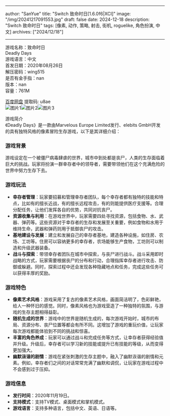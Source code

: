 
---
author: "SanYue"
title: "Switch 致命时日[1.6.0f6|XCI]"
image: "/img/20241217091553.jpg"
draft: false
date: 2024-12-18
description: "Switch 致命时日"
tags: [像素, 动作, 策略, 射击, 街机, roguelike, 角色扮演, 中文]
archives: ["2024/12/18"]

---

游戏名称：致命时日   
Deadly Days    
游戏语言：中文  
首发日期：2020年08月26日  
解压密码：wing515  
是否有金手指：nan  
版本：nan   
容量：761M

[百度网盘](https://pan.baidu.com/s/1Mmxbk_iQ3k9VrpGVf9tPdQ) 提取码: u8ae  
![图片1](/img/4218e0.jpg)![图片2](/img/651f95.jpg)![图片3](/img/ebbde2.jpg)  

游戏简介  
《Deadly Days》是一款由Marvelous Europe Limited发行、elebits GmbH开发的具有独特风格的像素冒险生存游戏，以下是其详细介绍：

### 游戏背景
游戏设定在一个被僵尸病毒肆虐的世界，城市中到处都是丧尸，人类的生存面临着巨大的挑战。玩家将扮演一群幸存者中的领导者，需要带领他们在这个充满危险的世界中努力生存下去。

### 游戏玩法
- **幸存者管理**：玩家要招募和管理幸存者团队，每个幸存者都有独特的技能和特点，比如有的擅长近战，有的擅长远程攻击，有的则能提供医疗支援等。合理分配任务，让他们发挥各自的优势，共同对抗丧尸。
- **资源收集与利用**：在游戏世界中，玩家需要四处寻找资源，包括食物、水、武器、弹药等。这些资源对于幸存者的生存和发展至关重要，例如食物和水用于维持生命，武器和弹药则用于抵御丧尸的攻击。
- **基地建设与发展**：建立和发展自己的幸存者基地，建造各种设施，如住房、农场、工坊等。住房可以容纳更多的幸存者，农场能够生产食物，工坊则可以制造和升级武器装备。
- **战斗与探索**：带领幸存者团队在城市中探索，与丧尸进行战斗。战斗采用即时战略的方式，玩家需要根据丧尸的分布和行动，合理指挥幸存者进行攻击、防御或躲避。同时，探索过程中还会发现各种隐藏地点和任务，完成这些任务可以获得丰厚的奖励。

### 游戏特色
- **像素艺术风格**：游戏采用了复古的像素艺术风格，画面简洁明了，色彩鲜艳，给人一种怀旧的感觉。同时，像素风格也为游戏营造了一种独特的氛围，与游戏的生存主题相得益彰。
- **随机生成的世界**：游戏中的世界是随机生成的，每次游戏开始时，城市的布局、资源分布、丧尸位置等都会有所不同。这增加了游戏的重玩价值，让玩家每次游戏都能体验到不同的挑战和惊喜。
- **丰富的角色养成**：玩家可以通过战斗和完成任务等方式，让幸存者获得经验值并升级。升级后，幸存者可以学习新的技能或提升已有技能的等级，从而变得更加强大。
- **幽默诙谐的剧情**：游戏在紧张刺激的生存主题中，融入了幽默诙谐的剧情和元素。例如，幸存者们之间的对话常常充满了幽默和调侃，让玩家在游戏过程中不会感到过于压抑。

### 游戏信息
- **发行时间**：2020年11月19日。
- **支持模式**：支持TV模式、桌面模式和掌机模式。
- **游戏语言**：支持多种语言，包括中文、英语、日语等。
